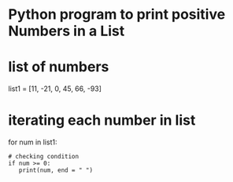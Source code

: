 # Python program to print positive Numbers in a List 
  
# list of numbers 
list1 = [11, -21, 0, 45, 66, -93] 
  
# iterating each number in list 
for num in list1: 
      
    # checking condition 
    if num >= 0: 
       print(num, end = " ") 

